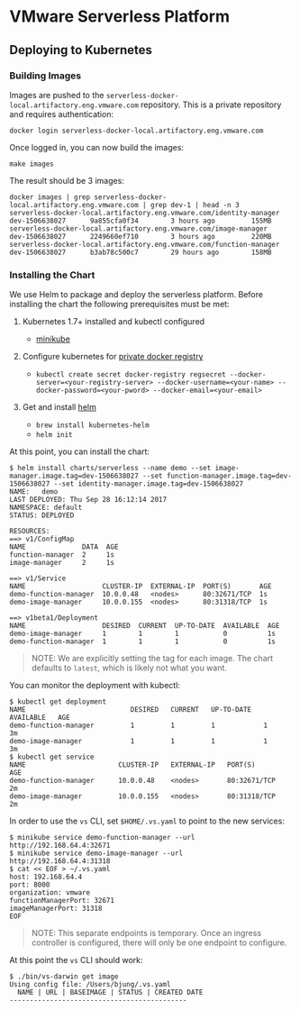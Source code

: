 # VMware Serverless Platform


## Deploying to Kubernetes

### Building Images

Images are pushed to the `serverless-docker-local.artifactory.eng.vmware.com` repository.  This is a private repository
and requires authentication:

```
docker login serverless-docker-local.artifactory.eng.vmware.com
```

Once logged in, you can now build the images:

```
make images
```

The result should be 3 images:

```
docker images | grep serverless-docker-local.artifactory.eng.vmware.com | grep dev-1 | head -n 3
serverless-docker-local.artifactory.eng.vmware.com/identity-manager                 dev-1506638027      9a855cfa0f34        3 hours ago         155MB
serverless-docker-local.artifactory.eng.vmware.com/image-manager                    dev-1506638027      2249660ef710        3 hours ago         220MB
serverless-docker-local.artifactory.eng.vmware.com/function-manager                 dev-1506638027      b3ab78c500c7        29 hours ago        158MB
```

### Installing the Chart

We use Helm to package and deploy the serverless platform.  Before installing the chart the following prerequisites
must be met:

1. Kubernetes 1.7+ installed and kubectl configured
    - [minikube](https://kubernetes.io/docs/getting-started-guides/minikube/)

2. Configure kubernetes for [private docker registry](https://kubernetes.io/docs/tasks/configure-pod-container/pull-image-private-registry/)
    - `kubectl create secret docker-registry regsecret --docker-server=<your-registry-server> --docker-username=<your-name> --docker-password=<your-pword> --docker-email=<your-email>`

3. Get and install [helm](https://github.com/kubernetes/helm)
    - `brew install kubernetes-helm`
    - `helm init`

At this point, you can install the chart:

```
$ helm install charts/serverless --name demo --set image-manager.image.tag=dev-1506638027 --set function-manager.image.tag=dev-1506638027 --set identity-manager.image.tag=dev-1506638027
NAME:   demo
LAST DEPLOYED: Thu Sep 28 16:12:14 2017
NAMESPACE: default
STATUS: DEPLOYED

RESOURCES:
==> v1/ConfigMap
NAME              DATA  AGE
function-manager  2     1s
image-manager     2     1s

==> v1/Service
NAME                   CLUSTER-IP  EXTERNAL-IP  PORT(S)       AGE
demo-function-manager  10.0.0.48   <nodes>      80:32671/TCP  1s
demo-image-manager     10.0.0.155  <nodes>      80:31318/TCP  1s

==> v1beta1/Deployment
NAME                   DESIRED  CURRENT  UP-TO-DATE  AVAILABLE  AGE
demo-image-manager     1        1        1           0          1s
demo-function-manager  1        1        1           0          1s
```

> NOTE: We are explicitly setting the tag for each image.  The chart defaults to `latest`, which is likely not what you
> want.

You can monitor the deployment with kubectl:

```
$ kubectl get deployment
NAME                          DESIRED   CURRENT   UP-TO-DATE   AVAILABLE   AGE
demo-function-manager         1         1         1            1           3m
demo-image-manager            1         1         1            1           3m
$ kubectl get service
NAME                       CLUSTER-IP   EXTERNAL-IP   PORT(S)          AGE
demo-function-manager      10.0.0.48    <nodes>       80:32671/TCP     2m
demo-image-manager         10.0.0.155   <nodes>       80:31318/TCP     2m
```

In order to use the `vs` CLI, set `$HOME/.vs.yaml` to point to the new services:

```
$ minikube service demo-function-manager --url
http://192.168.64.4:32671
$ minikube service demo-image-manager --url
http://192.168.64.4:31318
$ cat << EOF > ~/.vs.yaml
host: 192.168.64.4
port: 8000
organization: vmware
functionManagerPort: 32671
imageManagerPort: 31318
EOF
```

> NOTE: This separate endpoints is temporary.  Once an ingress controller is configured, there will only be one endpoint
> to configure.

At this point the `vs` CLI should work:

```
$ ./bin/vs-darwin get image
Using config file: /Users/bjung/.vs.yaml
  NAME | URL | BASEIMAGE | STATUS | CREATED DATE
--------------------------------------------
```